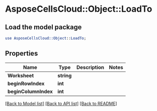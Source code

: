# AsposeCellsCloud::Object::LoadTo 

## Load the model package
```perl
use AsposeCellsCloud::Object::LoadTo;
```

## Properties
Name | Type | Description | Notes
------------ | ------------- | ------------- | -------------
**Worksheet** | **string** |  |
**beginRowIndex** | **int** |  |
**beginColumnIndex** | **int** |  |  

[[Back to Model list]](../README.md#documentation-for-models) [[Back to API list]](../README.md#documentation-for-api-endpoints) [[Back to README]](../README.md)

